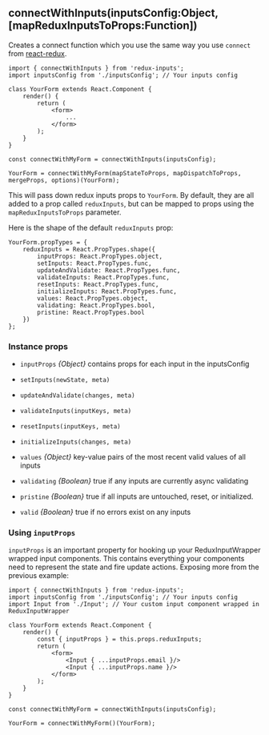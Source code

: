 ## connectWithInputs(inputsConfig:Object, [mapReduxInputsToProps:Function])

Creates a connect function which you use the same way you use `connect` from [react-redux](https://github.com/reactjs/react-redux).

    
    import { connectWithInputs } from 'redux-inputs';
    import inputsConfig from './inputsConfig'; // Your inputs config 
    
    class YourForm extends React.Component {
        render() {
            return (
                <form>
                    ...
                </form>
            );
        }
    }
    
    const connectWithMyForm = connectWithInputs(inputsConfig);
    
    YourForm = connectWithMyForm(mapStateToProps, mapDispatchToProps, mergeProps, options)(YourForm);
    
This will pass down redux inputs props to `YourForm`. By default, they are all added to a prop called `reduxInputs`, but 
can be mapped to props using the `mapReduxInputsToProps` parameter.

Here is the shape of the default `reduxInputs` prop:

    YourForm.propTypes = {
        reduxInputs = React.PropTypes.shape({
            inputProps: React.PropTypes.object,
            setInputs: React.PropTypes.func,
            updateAndValidate: React.PropTypes.func,
            validateInputs: React.PropTypes.func,
            resetInputs: React.PropTypes.func,
            initializeInputs: React.PropTypes.func,
            values: React.PropTypes.object,
            validating: React.PropTypes.bool,
            pristine: React.PropTypes.bool
        })
    };

### Instance props

- `inputProps` *{Object}* contains props for each input in the inputsConfig

- `setInputs(newState, meta)`
- `updateAndValidate(changes, meta)`
- `validateInputs(inputKeys, meta)`
- `resetInputs(inputKeys, meta)`
- `initializeInputs(changes, meta)`

- `values` *{Object}* key-value pairs of the most recent valid values of all inputs
- `validating` *{Boolean}* true if any inputs are currently async validating
- `pristine` *{Boolean}* true if all inputs are untouched, reset, or initialized.
- `valid` *{Boolean}* true if no errors exist on any inputs


### Using `inputProps`

`inputProps` is an important property for hooking up your ReduxInputWrapper wrapped input components. This contains 
everything your components need to represent the state and fire update actions. Exposing more from the previous example:

    import { connectWithInputs } from 'redux-inputs';
    import inputsConfig from './inputsConfig'; // Your inputs config 
    import Input from './Input'; // Your custom input component wrapped in ReduxInputWrapper
        
    class YourForm extends React.Component {
        render() {
            const { inputProps } = this.props.reduxInputs;
            return (
                <form>
                    <Input { ...inputProps.email }/>
                    <Input { ...inputProps.name }/>
                </form>
            );
        }
    }
    
    const connectWithMyForm = connectWithInputs(inputsConfig);
        
    YourForm = connectWithMyForm()(YourForm);
